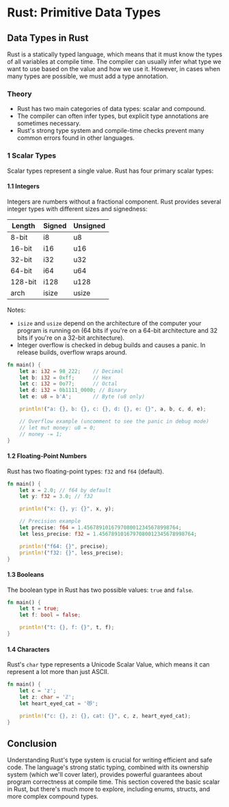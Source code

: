 # Rust: Primitive Data Types

## Data Types in Rust

Rust is a statically typed language, which means that it must know the types of all variables at compile time. The compiler can usually infer what type we want to use based on the value and how we use it. However, in cases when many types are possible, we must add a type annotation.

### Theory

- Rust has two main categories of data types: scalar and compound.
- The compiler can often infer types, but explicit type annotations are sometimes necessary.
- Rust's strong type system and compile-time checks prevent many common errors found in other languages.

### 1 Scalar Types

Scalar types represent a single value. Rust has four primary scalar types:

#### 1.1 Integers

Integers are numbers without a fractional component. Rust provides several integer types with different sizes and signedness:

| Length  | Signed | Unsigned |
|---------|--------|----------|
| 8-bit   | i8     | u8       |
| 16-bit  | i16    | u16      |
| 32-bit  | i32    | u32      |
| 64-bit  | i64    | u64      |
| 128-bit | i128   | u128     |
| arch    | isize  | usize    |

Notes:
- `isize` and `usize` depend on the architecture of the computer your program is running on (64 bits if you're on a 64-bit architecture and 32 bits if you're on a 32-bit architecture).
- Integer overflow is checked in debug builds and causes a panic. In release builds, overflow wraps around.

```rust
fn main() {
    let a: i32 = 98_222;    // Decimal
    let b: i32 = 0xff;      // Hex
    let c: i32 = 0o77;      // Octal
    let d: i32 = 0b1111_0000; // Binary
    let e: u8 = b'A';       // Byte (u8 only)

    println!("a: {}, b: {}, c: {}, d: {}, e: {}", a, b, c, d, e);

    // Overflow example (uncomment to see the panic in debug mode)
    // let mut money: u8 = 0;
    // money -= 1;
}
```

#### 1.2 Floating-Point Numbers

Rust has two floating-point types: `f32` and `f64` (default).

```rust
fn main() {
    let x = 2.0; // f64 by default
    let y: f32 = 3.0; // f32

    println!("x: {}, y: {}", x, y);

    // Precision example
    let precise: f64 = 1.4567891016797080012345678998764;
    let less_precise: f32 = 1.4567891016797080012345678998764;

    println!("f64: {}", precise);
    println!("f32: {}", less_precise);
}
```

#### 1.3 Booleans

The boolean type in Rust has two possible values: `true` and `false`.

```rust
fn main() {
    let t = true;
    let f: bool = false;

    println!("t: {}, f: {}", t, f);
}
```

#### 1.4 Characters

Rust's `char` type represents a Unicode Scalar Value, which means it can represent a lot more than just ASCII.

```rust
fn main() {
    let c = 'z';
    let z: char = 'ℤ';
    let heart_eyed_cat = '😻';

    println!("c: {}, z: {}, cat: {}", c, z, heart_eyed_cat);
}
```


## Conclusion

Understanding Rust's type system is crucial for writing efficient and safe code. The language's strong static typing, combined with its ownership system (which we'll cover later), provides powerful guarantees about program correctness at compile time. This section covered the basic scalar  in Rust, but there's much more to explore, including enums, structs, and more complex compound types.
